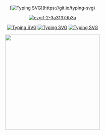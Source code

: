 <div align="center">

[![Typing SVG](https://readme-typing-svg.demolab.com?font=Fira+Code&size=12&letterSpacing=-0.em&duration=3000&pause=1500&color=F6F0E9&center=true&vCenter=true&multiline=true&width=490&lines=yet+no+matter+what+came%2C+he+would+not+look+away.+;to+do+so+would+be+admitting+defeat.)](https://git.io/typing-svg)

[![ezgif-2-3a3137db3a](https://github.com/user-attachments/assets/6c74a66a-5e80-4052-ab28-248ce5b01c63)](https://youtu.be/p_CYzC-kNkQ)

[![Typing SVG](https://readme-typing-svg.demolab.com?font=Fira+Code&size=15&duration=1000&pause=1000&color=F60909&background=8D05052F&center=true&vCenter=true&multiline=true&repeat=false&width=100&height=30&lines=info)](https://rentry.org/scene01) [![Typing SVG](https://readme-typing-svg.demolab.com?font=Fira+Code&size=15&duration=10&pause=1000&color=F60909&background=88DD0000&center=true&vCenter=true&multiline=true&repeat=false&width=25&height=25&lines=%E0%AD%A8%E0%A7%8E)](https://www.last.fm/user/kuzuhas) [![Typing SVG](https://readme-typing-svg.demolab.com?font=Fira+Code&size=15&duration=1000&pause=1000&color=F60909&background=8D05052F&center=true&vCenter=true&multiline=true&repeat=false&width=100&height=30&lines=links)](https://guns.lol/togainunochi)

<img src="https://github.com/user-attachments/assets/3a850dbd-45ed-4053-b508-dd91b803c686"
     width="300" 
     height="auto" />
